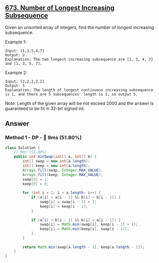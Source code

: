 ## [673. Number of Longest Increasing Subsequence](https://leetcode.com/problems/number-of-longest-increasing-subsequence/)

Given an unsorted array of integers, find the number of longest increasing subsequence.

Example 1:
```
Input: [1,3,5,4,7]
Output: 2
Explanation: The two longest increasing subsequence are [1, 3, 4, 7] and [1, 3, 5, 7].
```
Example 2:
```
Input: [2,2,2,2,2]
Output: 5
Explanation: The length of longest continuous increasing subsequence is 1, and there are 5 subsequences' length is 1, so output 5.
```

Note: Length of the given array will be not exceed 2000 and the answer is guaranteed to be fit in 32-bit signed int.

## Answer
### Method 1 - DP - :rabbit: 9ms (51.80%)
```java
class Solution {
    // 9ms (51.80%)
    public int minSwap(int[] a, int[] b) {
        int[] swap = new int[a.length];
        int[] keep = new int[a.length];
        Arrays.fill(swap, Integer.MAX_VALUE);
        Arrays.fill(keep, Integer.MAX_VALUE);
        swap[0] = 1;
        keep[0] = 0;
        
        for (int i = 1; i < a.length; i++) {
            if (a[i] > a[i - 1] && b[i] > b[i - 1]) {
                swap[i] = swap[i - 1] + 1;
                keep[i] = keep[i - 1];
            }
            
            if (a[i] > b[i - 1] && b[i] > a[i - 1]) {
                swap[i] = Math.min(swap[i], keep[i - 1] + 1);
                keep[i] = Math.min(keep[i], swap[i - 1]);
            }
        }
        
        return Math.min(swap[a.length - 1], keep[a.length - 1]);
    }
}
```
